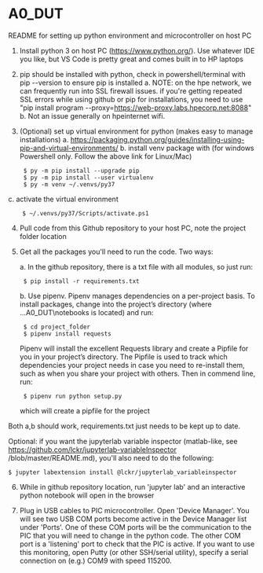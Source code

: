 # A0_DUT

README for setting up python environment and microcontroller on host PC

1) Install python 3 on host PC (https://www.python.org/). Use whatever IDE you like, but VS Code is pretty great and comes built in to HP laptops

2) pip should be installed with python, check in powershell/terminal with pip --version to ensure pip is installed
  a. NOTE: on the hpe network, we can frequently run into SSL firewall issues. if you're getting repeated SSL errors while using github or pip for installations, you need to use "pip install program --proxy=https://web-proxy.labs.hpecorp.net:8088"
  b. Not an issue generally on hpeinternet wifi.

3) (Optional) set up virtual environment for python (makes easy to manage installations)
  a. https://packaging.python.org/guides/installing-using-pip-and-virtual-environments/
  b. install venv package with (for windows Powershell only. Follow the above link for Linux/Mac)
  
        $ py -m pip install --upgrade pip
        $ py -m pip install --user virtualenv
        $ py -m venv ~/.venvs/py37 
    
  c. activate the virtual environment
  
        $ ~/.venvs/py37/Scripts/activate.ps1
    

4) Pull code from this Github repository to your host PC, note the project folder location

5) Get all the packages you'll need to run the code. Two ways:

      a. In the github repository, there is a txt file with all modules, so just run:
    
        $ pip install -r requirements.txt
  
      b. Use pipenv. Pipenv manages dependencies on a per-project basis. To install packages, change into the project’s directory (where ...A0_DUT\notebooks is located) and run:

        $ cd project_folder
        $ pipenv install requests

      Pipenv will install the excellent Requests library and create a Pipfile for you in your project’s directory. The Pipfile is used to track which dependencies your project needs in case you need to re-install them, such as when you share your project   with others. Then in commend line, run:

        $ pipenv run python setup.py

      which will create a pipfile for the project

  Both a,b should work, requirements.txt just needs to be kept up to date.
  
  Optional: if you want the jupyterlab variable inspector (matlab-like, see https://github.com/lckr/jupyterlab-variableInspector    /blob/master/README.md), you'll also need to do the following:
    
    $ jupyter labextension install @lckr/jupyterlab_variableinspector

6) While in github repository location, run 'jupyter lab' and an interactive python notebook will open in the browser

7) Plug in USB cables to PIC microcontroller. Open 'Device Manager'. You will see two USB COM ports become active in the Device Manager list under 'Ports'. One of these COM ports will be the communication to the PIC that you will need to change in the python code. The other COM port is a 'listening' port to check that the PIC is active. If you want to use this monitoring, open Putty (or other SSH/serial utility), specify a serial connection on (e.g.) COM9 with speed 115200. 

